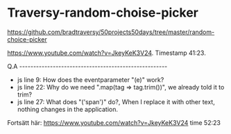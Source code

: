 # Traversy-random-choise-picker

https://github.com/bradtraversy/50projects50days/tree/master/random-choice-picker

https://www.youtube.com/watch?v=JkeyKeK3V24. Timestamp 41:23.


Q.A ----------------------------------------------------- 

* js line 9: How does the eventparameter "(e)" work?
* js line 22:  Why do we need ".map(tag => tag.trim())", we already told it to trim?
* js line 27: What does "('span')"  do?, When I replace it with other text, nothing changes in the application.







Fortsätt här: https://www.youtube.com/watch?v=JkeyKeK3V24 time 52:23